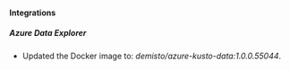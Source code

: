 #### Integrations
##### Azure Data Explorer
- Updated the Docker image to: *demisto/azure-kusto-data:1.0.0.55044*.
